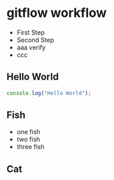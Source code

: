 # gitflow workflow

- First Step
- Second Step
- aaa verify
- ccc

## Hello World

```javascript
console.log("Hello World");
```

## Fish

- one fish
- two fish
- three fish

## Cat
